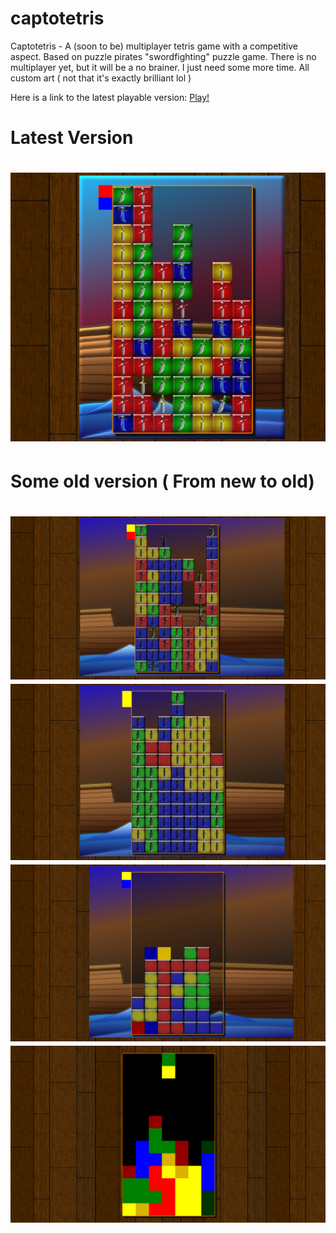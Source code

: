 captotetris
===========

Captotetris - A (soon to be) multiplayer tetris game with a competitive aspect. 
Based on puzzle pirates "swordfighting" puzzle game. 
There is no multiplayer yet, but it will be a no brainer. I just need some more time. 
All custom art ( not that it's exactly brilliant lol )

Here is a link to the latest playable version: <a href="http://captotetris.herokuapp.com/">Play!</a>

<h1>Latest Version<h1>
<img src="TetrisProgress4.png"></img>

<h1>Some old version ( From new to old)<h1>
<img src="TetrisProgress3.png"></img>
<img src="TetrisProgress2.png"></img>
<img src="TetrisProgress1.png"></img>
<img src="TetrisProgress.png"></img>
